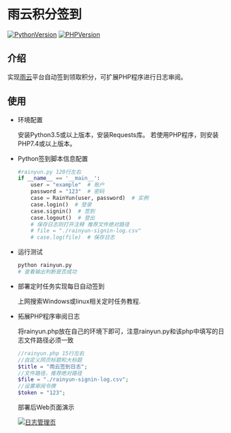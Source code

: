 雨云积分签到 
=======

[![PythonVersion](https://img.shields.io/badge/Python-v3.5-blue?logo=python&style=flat-square)](https://www.python.org/downloads/) [![PHPVersion](https://img.shields.io/badge/PHP-v7.4-orange?logo=php&style=flat-square)](https://www.php.net/downloads)

## 介绍

实现[雨云](https://www.rainyun.com)平台自动签到领取积分，可扩展PHP程序进行日志审阅。

## 使用

* 环境配置

    安装Python3.5或以上版本，安装Requests库。
    若使用PHP程序，则安装PHP7.4或以上版本。

* Python签到脚本信息配置

    ```python
    #rainyun.py 120行左右
    if __name__ == '__main__':
        user = "example"  # 账户
        password = "123"  # 密码
        case = RainYun(user, password)  # 实例
        case.login()  # 登录
        case.signin()  # 签到
        case.logout()  # 登出
        # 保存日志则打开注释 推荐文件绝对路径
        # file = "./rainyun-signin-log.csv"
        # case.log(file)  # 保存日志
    ```

* 运行测试

    ```bash
    python rainyun.py
    # 查看输出判断是否成功 
    ```

* 部署定时任务实现每日自动签到

    上网搜索Windows或linux相关定时任务教程.
    
* 拓展PHP程序审阅日志
    
    将rainyun.php放在自己的环境下即可，注意rainyun.py和该php中填写的日志文件路径必须一致

    ```php
    //rainyun.php 15行左右
    //自定义网页标题和大标题
    $title = "雨云签到日志";
    //文件路径，推荐绝对路径
    $file = "./rainyun-signin-log.csv";
    //设置审阅令牌
    $token = "123";
    ```

    部署后Web页面演示

    [![日志管理页](https://s3.bmp.ovh/imgs/2022/06/03/722ef58dae4e061c.gif)](https://s3.bmp.ovh/imgs/2022/06/03/722ef58dae4e061c.gif)

